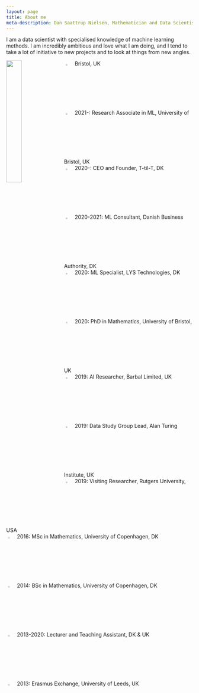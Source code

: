 ```yaml
---
layout: page
title: About me
meta-description: Dan Saattrup Nielsen, Mathematician and Data Scientist, based in Copenhagen. Mathematics PhD from the University of Bristol, United Kingdom, have previously worked as an AI Researcher at Barbal Limited, Bristol, as a Data Study Group lead at the Alan Turing Institute, London, and as a software developer at GE Revision, Hvidovre. Was a visiting researcher at Rutgers University in New Jersey. Founded the company T-til-T.
---
```


I am a data scientist with specialised knowledge of machine learning methods.  I am incredibly ambitious and love what I am doing, and I tend to take a lot of initiative to new projects and to look at things from new angles.

<img align="left" src="{{ site.baseurl }}/img/2mt.jpg" style="width:29%; margin-right:10px">

<img src="{{ site.baseurl }}/img/icon-home.png" style="margin:5px; width:3%"> Bristol, UK<br>
<img src="{{ site.baseurl }}/img/icon-physics.png" style="margin:5px; width:3%"> 2021-: Research Associate in ML, University of Bristol, UK<br>
<img src="{{ site.baseurl }}/img/icon-data.png" style="margin:5px; width:3%"> 2020-: CEO and Founder, T-til-T, DK<br>
<img src="{{ site.baseurl }}/img/icon-data.png" style="margin:5px; width:3%"> 2020-2021: ML Consultant, Danish Business Authority, DK<br>
<img src="{{ site.baseurl }}/img/icon-data.png" style="margin:5px; width:3%"> 2020: ML Specialist, LYS Technologies, DK<br>
<img src="{{ site.baseurl }}/img/icon-student.png" style="margin:5px; width:3%"> 2020: PhD in Mathematics, University of Bristol, UK<br>
<img src="{{ site.baseurl }}/img/icon-data.png" style="margin:5px; width:3%"> 2019: AI Researcher, Barbal Limited, UK<br>
<img src="{{ site.baseurl }}/img/icon-data.png" style="margin:5px; width:3%"> 2019: Data Study Group Lead, Alan Turing Institute, UK<br>
<img src="{{ site.baseurl }}/img/icon-physics.png" style="margin:5px; width:3%"> 2019: Visiting Researcher, Rutgers University, USA<br>
<img src="{{ site.baseurl }}/img/icon-student.png" style="margin:5px; width:3%"> 2016: MSc in Mathematics, University of Copenhagen, DK<br>
<img src="{{ site.baseurl }}/img/icon-student.png" style="margin:5px; width:3%"> 2014: BSc in Mathematics, University of Copenhagen, DK<br>
<img src="{{ site.baseurl }}/img/icon-teaching.png" style="margin:5px; width:3%"> 2013-2020: Lecturer and Teaching Assistant, DK & UK<br>
<img src="{{ site.baseurl }}/img/icon-airplane.png" style="margin:5px; width:3%"> 2013: Erasmus Exchange, University of Leeds, UK<br>
